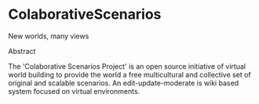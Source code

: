 # ColaborativeScenarios
New worlds, many views

Abstract

The 'Colaborative Scenarios Project' is an open source initiative of virtual world building to provide the world a free multicultural and collective  set of original and scalable scenarios. An edit-update-moderate is wiki based system focused on virtual environments.
